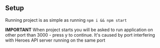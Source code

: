 ## Setup

Running project is as simple as running `npm i && npm start`

**IMPORTANT** When project starts you will be asked to run application on other port than 3000 - press y to continue. It's caused by port interfering with Heroes API server running on the same port

